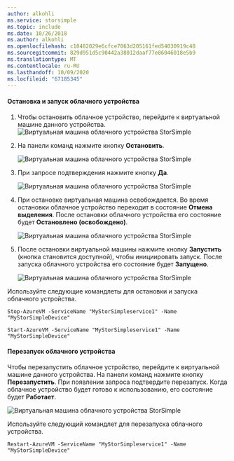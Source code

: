 ```yaml
---
author: alkohli
ms.service: storsimple
ms.topic: include
ms.date: 10/26/2018
ms.author: alkohli
ms.openlocfilehash: c10482029e6cfce7063d205161fed54030919c48
ms.sourcegitcommit: 829d951d5c90442a38012daaf77e86046018e5b9
ms.translationtype: MT
ms.contentlocale: ru-RU
ms.lasthandoff: 10/09/2020
ms.locfileid: "67185345"
---
```

#### <a name="to-stop-and-start-a-cloud-appliance"></a>Остановка и запуск облачного устройства

1. Чтобы остановить облачное устройство, перейдите к виртуальной машине данного устройства.
    ![Виртуальная машина облачного устройства StorSimple](./media/storsimple-8000-stop-restart-cloud-appliance/sca-stop-restart1.png)

2. На панели команд нажмите кнопку **Остановить**.

    ![Виртуальная машина облачного устройства StorSimple](./media/storsimple-8000-stop-restart-cloud-appliance/sca-stop-restart2.png)

3. При запросе подтверждения нажмите кнопку **Да**.

    ![Виртуальная машина облачного устройства StorSimple](./media/storsimple-8000-stop-restart-cloud-appliance/sca-stop-restart3.png)

4. При остановке виртуальная машина освобождается. Во время остановки облачное устройство переходит в состояние **Отмена выделения**. После остановки облачного устройства его состояние будет **Остановлено (освобождено)**.

    ![Виртуальная машина облачного устройства StorSimple](./media/storsimple-8000-stop-restart-cloud-appliance/sca-stop-restart4.png)

5. После остановки виртуальной машины нажмите кнопку **Запустить** (кнопка становится доступной), чтобы инициировать запуск. После запуска облачного устройства его состояние будет **Запущено**.

    ![Виртуальная машина облачного устройства StorSimple](./media/storsimple-8000-stop-restart-cloud-appliance/sca-stop-restart5.png)

Используйте следующие командлеты для остановки и запуска облачного устройства.

`Stop-AzureVM -ServiceName "MyStorSimpleservice1" -Name "MyStorSimpleDevice"`

`Start-AzureVM -ServiceName "MyStorSimpleservice1" -Name "MyStorSimpleDevice"`

#### <a name="to-restart-a-cloud-appliance"></a>Перезапуск облачного устройства

Чтобы перезапустить облачное устройство, перейдите к виртуальной машине данного устройства. На панели команд нажмите кнопку **Перезапустить**. При появлении запроса подтвердите перезапуск. Когда облачное устройство будет готово к использованию, его состояние будет **Работает**.

![Виртуальная машина облачного устройства StorSimple](./media/storsimple-8000-stop-restart-cloud-appliance/sca-stop-restart6.png)

Используйте следующий командлет для перезапуска облачного устройства.

`Restart-AzureVM -ServiceName "MyStorSimpleservice1" -Name "MyStorSimpleDevice"`

